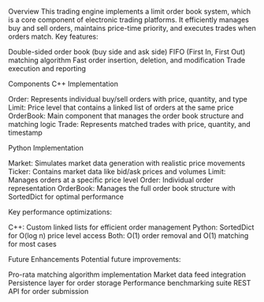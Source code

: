 Overview
This trading engine implements a limit order book system, which is a core component of electronic trading platforms. It efficiently manages buy and sell orders, maintains price-time priority, and executes trades when orders match.
Key features:

Double-sided order book (buy side and ask side)
FIFO (First In, First Out) matching algorithm
Fast order insertion, deletion, and modification
Trade execution and reporting

Components
C++ Implementation

Order: Represents individual buy/sell orders with price, quantity, and type
Limit: Price level that contains a linked list of orders at the same price
OrderBook: Main component that manages the order book structure and matching logic
Trade: Represents matched trades with price, quantity, and timestamp

Python Implementation

Market: Simulates market data generation with realistic price movements
Ticker: Contains market data like bid/ask prices and volumes
Limit: Manages orders at a specific price level
Order: Individual order representation
OrderBook: Manages the full order book structure with SortedDict for optimal performance


Key performance optimizations:

C++: Custom linked lists for efficient order management
Python: SortedDict for O(log n) price level access
Both: O(1) order removal and O(1) matching for most cases

Future Enhancements
Potential future improvements:

Pro-rata matching algorithm implementation
Market data feed integration
Persistence layer for order storage
Performance benchmarking suite
REST API for order submission
